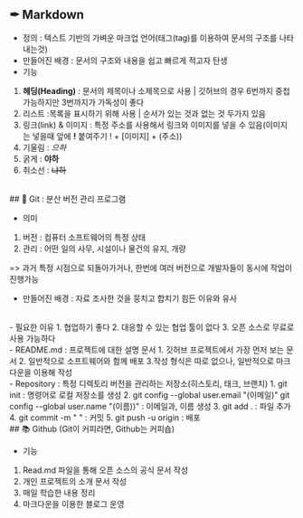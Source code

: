 ## ✒ Markdown 
- 정의 : 텍스트 기반의 가벼운 마크업 언어(태그(tag)를 이용하여 문서의 구조를 나타내는것)
- 만들어진 배경 : 문서의 구조와 내용을 쉽고 빠르게 적고자 탄생
- 기능
1. **헤딩(Heading)** : 문서의 제목이나 소제목으로 사용 | 깃허브의 경우 6번까지 중첩 가능하지만 3번까지가 가독성이 좋다
2. 리스트 :목록을 표시하기 위해 사용 | 순서가 있는 것과 없는 것 두가지 있음
3. 링크(link) & 이미지 : 특정 주소를 사용해서 링크와 이미지를 넣을 수 있음(이미지는 넣을때 앞에 **!** 붙여주기 ! + [이미지] + (주소))
4. 기울림  : *으하*
5. 굵게 : **야하**
6. 취소선 : ~~냐하~~
<br>
## 📂 Git : 분산 버전 관리 프로그램

- 의미 
1. 버전 : 컴퓨터 소프트웨어의 특정 상태
2. 관리 : 어떤 일의 사무, 시설이나 물건의 유지, 개량

=> 과거 특정 시점으로 되돌아가거나, 한번에 여러 버전으로 개발자들이 동시에 작업이 진행가능
 <br>
 - 만들어진 배경 : 자료 조사한 것을 뭉치고 합치기 힘든 이유와 유사
<br>
 - 필요한 이유
 1. 협업하기 좋다
 2. 대응할 수 있는 협업 툴이 없다
 3. 오픈 소스로 무료로 사용 가능하다 
<br>
 - README.md : 프로젝트에 대한 설명 문서
 1. 깃허브 프로젝트에서 가장 먼저 보는 문서
 2. 일반적으로 소프트웨어와 함께 배포
 3.작성 형식은 따로 없으나, 일반적으로 마크다운을 이용해 작성 
<br>
- Repository : 특정 디렉토리 버전을 관리하는 저장소(히스토리, 태크, 브랜치)
1. git init : 명령어로 로컬 저장소를 생성
2. git config --global user.email "(이메일)"
git config --global user.name "(이름))" : 이메일과, 이름 생성
3. git add . : 파일 추가
4. git commit -m " " : 커밋
5. git push -u origin : 배포
<br>
## 📚 Github (Git이 커피라면, Github는 커피숍)

- 기능
1. Read.md 파일을 통해 오픈 소스의 공식 문서 작성
2. 개인 프로젝트의 소개 문서 작성
3. 매일 학습한 내용 정리
4. 마크다운을 이용한 블로그 운영
